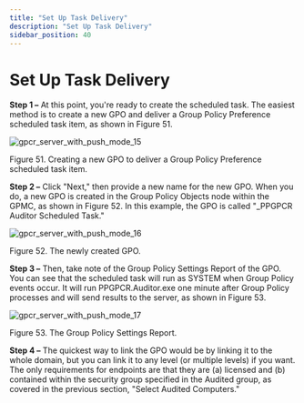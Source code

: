 ```yaml
---
title: "Set Up Task Delivery"
description: "Set Up Task Delivery"
sidebar_position: 40
---
```


# Set Up Task Delivery

**Step 1 –** At this point, you're ready to create the scheduled task. The easiest method is to
create a new GPO and deliver a Group Policy Preference scheduled task item, as shown in Figure 51.

![gpcr_server_with_push_mode_15](/images/endpointpolicymanager/grouppolicycompliancereporter/mode/push/setup/gpcr_server_with_push_mode_15.webp)

Figure 51. Creating a new GPO to deliver a Group Policy Preference scheduled task item.

**Step 2 –** Click "Next," then provide a new name for the new GPO. When you do, a new GPO is
created in the Group Policy Objects node within the GPMC, as shown in Figure 52. In this example,
the GPO is called "\_PPGPCR Auditor Scheduled Task."

![gpcr_server_with_push_mode_16](/images/endpointpolicymanager/grouppolicycompliancereporter/mode/push/setup/gpcr_server_with_push_mode_16.webp)

Figure 52. The newly created GPO.

**Step 3 –** Then, take note of the Group Policy Settings Report of the GPO. You can see that the
scheduled task will run as SYSTEM when Group Policy events occur. It will run PPGPCR.Auditor.exe one
minute after Group Policy processes and will send results to the server, as shown in Figure 53.

![gpcr_server_with_push_mode_17](/images/endpointpolicymanager/grouppolicycompliancereporter/mode/push/setup/gpcr_server_with_push_mode_17.webp)

Figure 53. The Group Policy Settings Report.

**Step 4 –** The quickest way to link the GPO would be by linking it to the whole domain, but you
can link it to any level (or multiple levels) if you want. The only requirements for endpoints are
that they are (a) licensed and (b) contained within the security group specified in the Audited
group, as covered in the previous section, "Select Audited Computers."
